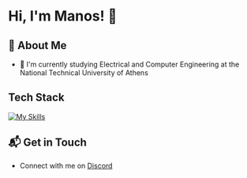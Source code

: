 # Hi, I'm Manos! 👋
## 🚀 About Me

- 🔭 I'm currently studying Electrical and Computer Engineering at the National Technical University of Athens

## Tech Stack
[![My Skills](https://skillicons.dev/icons?i=js,ts,pnpm,java,c,cpp,linux,docker,git,mysql,postgres,mongodb&perline=3)](https://skillicons.dev)

## 📬 Get in Touch

- Connect with me on [Discord](https://discordapp.com/users/512988660396982283)
